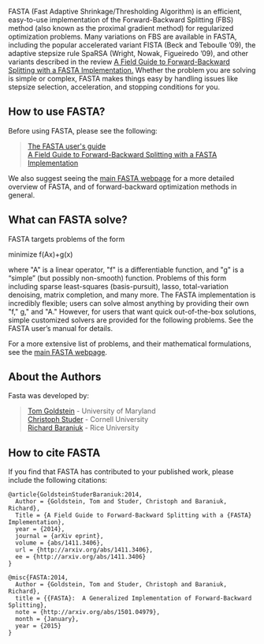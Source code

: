 
FASTA (Fast Adaptive Shrinkage/Thresholding Algorithm) is an efficient, easy-to-use implementation of the Forward-Backward Splitting (FBS) method (also known as the proximal gradient method) for regularized optimization problems. Many variations on FBS are available in FASTA, including the popular accelerated variant FISTA (Beck and Teboulle ’09), the adaptive stepsize rule SpaRSA (Wright, Nowak, Figueiredo ’09), and other variants described in the review <a href="https://arxiv.org/abs/1411.3406">A Field Guide to Forward-Backward Splitting with a FASTA Implementation.</a>  Whether the problem you are solving is simple or complex, FASTA makes things easy by handling issues like stepsize selection, acceleration, and stopping conditions for you.  

## How to use FASTA?
Before using FASTA, please see the following:

> [The FASTA user's guide](/code/user_guide.pdf) <br>
> [A Field Guide to Forward-Backward Splitting with a FASTA Implementation](https://arxiv.org/abs/1411.3406) <br>

We also suggest seeing the [main FASTA webpage](https://www.cs.umd.edu/~tomg/projects/fasta/) for a more detailed
overview of FASTA, and of forward-backward optimization methods in general.  


## What can FASTA solve?
FASTA targets problems of the form

minimize f(Ax)+g(x)

where "A" is a linear operator, "f" is a differentiable function, and "g" is a “simple” (but possibly non-smooth) function. 
Problems of this form including sparse least-squares (basis-pursuit), lasso, total-variation denoising, matrix completion, 
and many more. The FASTA implementation is incredibly flexible; users can solve almost anything by providing their 
own "f," g," and "A." However, for users that want quick out-of-the-box solutions, simple customized solvers are 
provided for the following problems. See the FASTA user’s manual for details.

For a more extensive list of problems, and their mathematical formulations, see the
[main FASTA webpage](https://www.cs.umd.edu/~tomg/projects/fasta/).

## About the Authors
Fasta was developed by:

>   [Tom Goldstein](/) - University of Maryland  <br>
>   [Christoph Studer](http://www.csl.cornell.edu/~studer/) - Cornell University  <br>
>   [Richard Baraniuk](http://web.ece.rice.edu/richb/) - Rice University

## How to cite FASTA
If you find that FASTA has contributed to your published work, please include the following citations:

	@article{GoldsteinStuderBaraniuk:2014,
	  Author = {Goldstein, Tom and Studer, Christoph and Baraniuk, Richard},
	  Title = {A Field Guide to Forward-Backward Splitting with a {FASTA} Implementation},
	  year = {2014},
	  journal = {arXiv eprint},
	  volume = {abs/1411.3406},
	  url = {http://arxiv.org/abs/1411.3406},
	  ee = {http://arxiv.org/abs/1411.3406}
	}

	@misc{FASTA:2014,
	  Author = {Goldstein, Tom and Studer, Christoph and Baraniuk, Richard},
	  title = {{FASTA}:  A Generalized Implementation of Forward-Backward Splitting},
	  note = {http://arxiv.org/abs/1501.04979},
	  month = {January},
	  year = {2015}
	}
